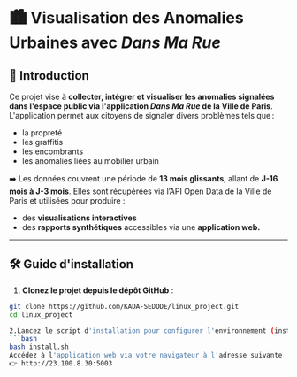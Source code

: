 # 🏙️ Visualisation des Anomalies Urbaines avec *Dans Ma Rue*

## 📌 Introduction

Ce projet vise à **collecter, intégrer et visualiser les anomalies signalées dans l'espace public via l'application _Dans Ma Rue_ de la Ville de Paris**.  
L'application permet aux citoyens de signaler divers problèmes tels que :
- la propreté
- les graffitis
- les encombrants
- les anomalies liées au mobilier urbain

➡️ Les données couvrent une période de **13 mois glissants**, allant de **J-16 mois à J-3 mois**. Elles sont récupérées via l’API Open Data de la Ville de Paris et utilisées pour produire :
- des **visualisations interactives**
- des **rapports synthétiques** accessibles via une **application web.**

---

## 🛠️ Guide d'installation

1. **Clonez le projet depuis le dépôt GitHub** :

```bash
git clone https://github.com/KADA-SEDODE/linux_project.git
cd linux_project

2.Lancez le script d'installation pour configurer l'environnement (installation des dépendances et préparation de Docker) :
```bash
bash install.sh
Accédez à l'application web via votre navigateur à l'adresse suivante :
👉 http://23.100.8.30:5003

